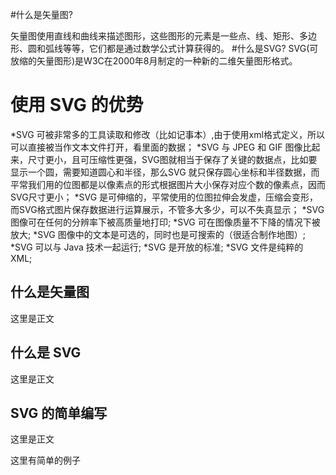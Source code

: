 #什么是矢量图?

矢量图使用直线和曲线来描述图形，这些图形的元素是一些点、线、矩形、多边形、圆和弧线等等，它们都是通过数学公式计算获得的。
#什么是SVG?
SVG(可放缩的矢量图形)是W3C在2000年8月制定的一种新的二维矢量图形格式。

# 使用 SVG 的优势
*SVG 可被非常多的工具读取和修改（比如记事本）,由于使用xml格式定义，所以可以直接被当作文本文件打开，看里面的数据；
*SVG 与 JPEG 和 GIF 图像比起来，尺寸更小，且可压缩性更强，SVG图就相当于保存了关键的数据点，比如要显示一个圆，需要知道圆心和半径，那么SVG 就只保存圆心坐标和半径数据，而平常我们用的位图都是以像素点的形式根据图片大小保存对应个数的像素点，因而SVG尺寸更小；
*SVG 是可伸缩的，平常使用的位图拉伸会发虚，压缩会变形，而SVG格式图片保存数据进行运算展示，不管多大多少，可以不失真显示；
*SVG 图像可在任何的分辨率下被高质量地打印;
*SVG 可在图像质量不下降的情况下被放大;
*SVG 图像中的文本是可选的，同时也是可搜索的（很适合制作地图）;
*SVG 可以与 Java 技术一起运行;
*SVG 是开放的标准;
*SVG 文件是纯粹的 XML;

## 什么是矢量图

这里是正文

## 什么是 SVG

这里是正文

## SVG 的简单编写

这里是正文 


  这里有简单的例子
  


